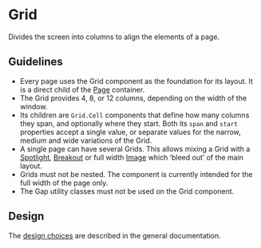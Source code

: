 <!-- @license CC0-1.0 -->

# Grid

Divides the screen into columns to align the elements of a page.

## Guidelines

- Every page uses the Grid component as the foundation for its layout.
  It is a direct child of the [Page](/docs/components-containers-page--docs) container.
- The Grid provides 4, 8, or 12 columns, depending on the width of the window.
- Its children are `Grid.Cell` components that define how many columns they span, and optionally where they start.
  Both its `span` and `start` properties accept a single value, or separate values for the narrow, medium and wide variations of the Grid.
- A single page can have several Grids.
  This allows mixing a Grid with a [Spotlight](/docs/components-containers-spotlight--docs), [Breakout](/docs/components-layout-breakout--docs) or full width [Image](/docs/components-media-image--docs) which ‘bleed out’ of the main layout.
- Grids must not be nested.
  The component is currently intended for the full width of the page only.
- The Gap utility classes must not be used on the Grid component.

## Design

The [design choices](/docs/brand-design-tokens-grid--docs) are described in the general documentation.
